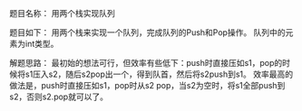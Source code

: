 题目名称：
用两个栈实现队列

题目如下：
用两个栈来实现一个队列，完成队列的Push和Pop操作。 队列中的元素为int类型。

解题思路：
最初始的想法可行，但效率有些低下：push时直接压如s1，pop的时候将s1压入s2，随后s2pop出一个，得到队首，然后将s2push到s1。
效率最高的做法是，push时直接压如s1，pop时从s2 pop，当s2为空时，将s1全部push到s2，否则s2.pop就可以了。
